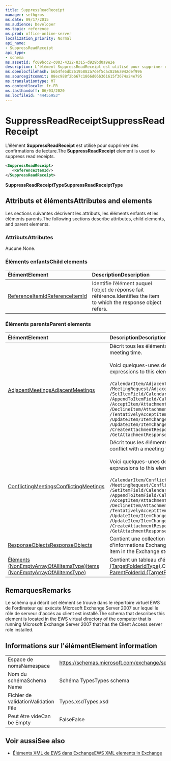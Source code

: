 ```yaml
---
title: SuppressReadReceipt
manager: sethgros
ms.date: 09/17/2015
ms.audience: Developer
ms.topic: reference
ms.prod: office-online-server
localization_priority: Normal
api_name:
- SuppressReadReceipt
api_type:
- schema
ms.assetid: fc09bcc2-c003-4322-8315-d929bd0a9e2e
description: L’élément SuppressReadReceipt est utilisé pour supprimer des confirmations de lecture.
ms.openlocfilehash: b6b4fe5db26195882a7def5cac8266a942def996
ms.sourcegitcommit: 88ec988f2bb67c1866d06b361615f3674a24e795
ms.translationtype: MT
ms.contentlocale: fr-FR
ms.lasthandoff: 06/03/2020
ms.locfileid: "44455953"
---
```

# <a name="suppressreadreceipt"></a><span data-ttu-id="dae9d-103">SuppressReadReceipt</span><span class="sxs-lookup"><span data-stu-id="dae9d-103">SuppressReadReceipt</span></span>

<span data-ttu-id="dae9d-104">L’élément **SuppressReadReceipt** est utilisé pour supprimer des confirmations de lecture.</span><span class="sxs-lookup"><span data-stu-id="dae9d-104">The **SuppressReadReceipt** element is used to suppress read receipts.</span></span> 
  
```xml
<SuppressReadReceipt>
   <ReferenceItemId/>
</SuppressReadReceipt>
```

 <span data-ttu-id="dae9d-105">**SuppressReadReceiptType**</span><span class="sxs-lookup"><span data-stu-id="dae9d-105">**SuppressReadReceiptType**</span></span>
## <a name="attributes-and-elements"></a><span data-ttu-id="dae9d-106">Attributs et éléments</span><span class="sxs-lookup"><span data-stu-id="dae9d-106">Attributes and elements</span></span>

<span data-ttu-id="dae9d-107">Les sections suivantes décrivent les attributs, les éléments enfants et les éléments parents.</span><span class="sxs-lookup"><span data-stu-id="dae9d-107">The following sections describe attributes, child elements, and parent elements.</span></span>
  
### <a name="attributes"></a><span data-ttu-id="dae9d-108">Attributs</span><span class="sxs-lookup"><span data-stu-id="dae9d-108">Attributes</span></span>

<span data-ttu-id="dae9d-109">Aucune.</span><span class="sxs-lookup"><span data-stu-id="dae9d-109">None.</span></span>
  
### <a name="child-elements"></a><span data-ttu-id="dae9d-110">Éléments enfants</span><span class="sxs-lookup"><span data-stu-id="dae9d-110">Child elements</span></span>

|<span data-ttu-id="dae9d-111">**Élément**</span><span class="sxs-lookup"><span data-stu-id="dae9d-111">**Element**</span></span>|<span data-ttu-id="dae9d-112">**Description**</span><span class="sxs-lookup"><span data-stu-id="dae9d-112">**Description**</span></span>|
|:-----|:-----|
|[<span data-ttu-id="dae9d-113">ReferenceItemId</span><span class="sxs-lookup"><span data-stu-id="dae9d-113">ReferenceItemId</span></span>](referenceitemid.md) <br/> |<span data-ttu-id="dae9d-114">Identifie l’élément auquel l’objet de réponse fait référence.</span><span class="sxs-lookup"><span data-stu-id="dae9d-114">Identifies the item to which the response object refers.</span></span>  <br/> |
   
### <a name="parent-elements"></a><span data-ttu-id="dae9d-115">Éléments parents</span><span class="sxs-lookup"><span data-stu-id="dae9d-115">Parent elements</span></span>

|<span data-ttu-id="dae9d-116">**Élément**</span><span class="sxs-lookup"><span data-stu-id="dae9d-116">**Element**</span></span>|<span data-ttu-id="dae9d-117">**Description**</span><span class="sxs-lookup"><span data-stu-id="dae9d-117">**Description**</span></span>|
|:-----|:-----|
|[<span data-ttu-id="dae9d-118">AdjacentMeetings</span><span class="sxs-lookup"><span data-stu-id="dae9d-118">AdjacentMeetings</span></span>](adjacentmeetings.md) <br/> | <span data-ttu-id="dae9d-119">Décrit tous les éléments adjacents à une heure de réunion.</span><span class="sxs-lookup"><span data-stu-id="dae9d-119">Describes all items that are adjacent to a meeting time.</span></span>  <br/><br/>  <span data-ttu-id="dae9d-120">Voici quelques-unes des expressions XPath de cet élément :</span><span class="sxs-lookup"><span data-stu-id="dae9d-120">The following are some of the XPath expressions to this element:</span></span><br/>  <br/>  `/CalendarItem/AdjacentMeetings` <br/>  `/MeetingRequest/AdjacentMeetings` <br/>  `/SetItemField/CalendarItem/AdjacentMeetings` <br/>  `/AppendToItemField/CalendarItem/AdjacentMeetings` <br/>  `/AcceptItem/Attachments/ItemAttachment/CalendarItem/AdjacentMeetings` <br/>  `/DeclineItem/Attachments/ItemAttachment/CalendarItem/AdjacentMeetings` <br/>  `/TentativelyAcceptItem/Attachments/ItemAttachment/CalendarItem/AdjacentMeetings` <br/>  `/UpdateItem/ItemChanges/ItemChange/Updates/SetItemField/CalendarItem/AdjacentMeetings` <br/>  `/UpdateItem/ItemChanges/ItemChange/Updates/AppendToItemField/CalendarItem/AdjacentMeetings` <br/>  `/CreateAttachmentResponseMessage/Attachments/ItemAttachment/CalendarItem/AdjacentMeetings` <br/>  `/GetAttachmentResponseMessage/Attachments/ItemAttachment/CalendarItem/AdjacentMeetings` <br/> |
|[<span data-ttu-id="dae9d-121">ConflictingMeetings</span><span class="sxs-lookup"><span data-stu-id="dae9d-121">ConflictingMeetings</span></span>](conflictingmeetings.md) <br/> | <span data-ttu-id="dae9d-122">Décrit tous les éléments qui sont en conflit avec une heure de réunion.</span><span class="sxs-lookup"><span data-stu-id="dae9d-122">Describes all items that conflict with a meeting time.</span></span> <br/> <br/>  <span data-ttu-id="dae9d-123">Voici quelques-unes des expressions XPath de cet élément :</span><span class="sxs-lookup"><span data-stu-id="dae9d-123">The following are some of the XPath expressions to this element:</span></span> <br/> <br/>  `/CalendarItem/ConflictingMeetings` <br/>  `/MeetingRequest/ConflictingMeetings` <br/>  `/SetItemField/CalendarItem/ConflictingMeetings` <br/>  `/AppendToItemField/CalendarItem/ConflictingMeetings` <br/>  `/AcceptItem/Attachments/ItemAttachment/CalendarItem/ConflictingMeetings` <br/>  `/DeclineItem/Attachments/ItemAttachment/CalendarItem/ConflictingMeetings` <br/>  `/TentativelyAcceptItem/Attachments/ItemAttachment/CalendarItem/ConflictingMeetings` <br/>  `/UpdateItem/ItemChanges/ItemChange/Updates/SetItemField/CalendarItem/ConflictingMeetings` <br/>  `/UpdateItem/ItemChanges/ItemChange/Updates/AppendToItemField/CalendarItem/ConflictingMeetings` <br/>  `/CreateAttachmentResponseMessage/Attachments/ItemAttachment/CalendarItem/ConflictingMeetings` <br/>  `/GetAttachmentResponseMessage/Attachments/ItemAttachment/CalendarItem/ConflictingMeetings` <br/> |
|[<span data-ttu-id="dae9d-124">ResponseObjects</span><span class="sxs-lookup"><span data-stu-id="dae9d-124">ResponseObjects</span></span>](responseobjects.md) <br/> |<span data-ttu-id="dae9d-125">Contient une collection de tous les objets de réponse associés à un élément dans la banque d'informations Exchange.</span><span class="sxs-lookup"><span data-stu-id="dae9d-125">Contains a collection of all the response objects that are associated with an item in the Exchange store.</span></span>  <br/> |
|[<span data-ttu-id="dae9d-126">Éléments (NonEmptyArrayOfAllItemsType)</span><span class="sxs-lookup"><span data-stu-id="dae9d-126">Items (NonEmptyArrayOfAllItemsType)</span></span>](items-nonemptyarrayofallitemstype.md) <br/> |<span data-ttu-id="dae9d-127">Contient un tableau d'éléments à créer dans le dossier qui est identifié par l'élément [ParentFolderId (TargetFolderIdType)](parentfolderid-targetfolderidtype.md).</span><span class="sxs-lookup"><span data-stu-id="dae9d-127">Contains an array of items to create in the folder that is identified by the [ParentFolderId (TargetFolderIdType)](parentfolderid-targetfolderidtype.md) element.</span></span>  <br/> |
   
## <a name="remarks"></a><span data-ttu-id="dae9d-128">Remarques</span><span class="sxs-lookup"><span data-stu-id="dae9d-128">Remarks</span></span>

<span data-ttu-id="dae9d-129">Le schéma qui décrit cet élément se trouve dans le répertoire virtuel EWS de l'ordinateur qui exécute Microsoft Exchange Server 2007 sur lequel le rôle de serveur d'accès au client est installé.</span><span class="sxs-lookup"><span data-stu-id="dae9d-129">The schema that describes this element is located in the EWS virtual directory of the computer that is running Microsoft Exchange Server 2007 that has the Client Access server role installed.</span></span>
  
## <a name="element-information"></a><span data-ttu-id="dae9d-130">Informations sur l'élément</span><span class="sxs-lookup"><span data-stu-id="dae9d-130">Element information</span></span>

|||
|:-----|:-----|
|<span data-ttu-id="dae9d-131">Espace de noms</span><span class="sxs-lookup"><span data-stu-id="dae9d-131">Namespace</span></span>  <br/> |https://schemas.microsoft.com/exchange/services/2006/types  <br/> |
|<span data-ttu-id="dae9d-132">Nom du schéma</span><span class="sxs-lookup"><span data-stu-id="dae9d-132">Schema Name</span></span>  <br/> |<span data-ttu-id="dae9d-133">Schéma Types</span><span class="sxs-lookup"><span data-stu-id="dae9d-133">Types schema</span></span>  <br/> |
|<span data-ttu-id="dae9d-134">Fichier de validation</span><span class="sxs-lookup"><span data-stu-id="dae9d-134">Validation File</span></span>  <br/> |<span data-ttu-id="dae9d-135">Types.xsd</span><span class="sxs-lookup"><span data-stu-id="dae9d-135">Types.xsd</span></span>  <br/> |
|<span data-ttu-id="dae9d-136">Peut être vide</span><span class="sxs-lookup"><span data-stu-id="dae9d-136">Can be Empty</span></span>  <br/> |<span data-ttu-id="dae9d-137">False</span><span class="sxs-lookup"><span data-stu-id="dae9d-137">False</span></span>  <br/> |
   
## <a name="see-also"></a><span data-ttu-id="dae9d-138">Voir aussi</span><span class="sxs-lookup"><span data-stu-id="dae9d-138">See also</span></span>

- [<span data-ttu-id="dae9d-139">Éléments XML de EWS dans Exchange</span><span class="sxs-lookup"><span data-stu-id="dae9d-139">EWS XML elements in Exchange</span></span>](ews-xml-elements-in-exchange.md)

